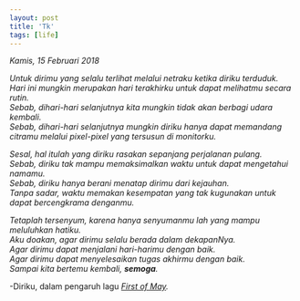 ```yaml
---
layout: post
title: 'Tk'
tags: [life]
---
```


*Kamis, 15 Februari 2018*

*Untuk dirimu yang selalu terlihat melalui netraku ketika diriku terduduk.  
Hari ini mungkin merupakan hari terakhirku untuk dapat melihatmu secara rutin.  
Sebab, dihari-hari selanjutnya kita mungkin tidak akan berbagi udara kembali.  
Sebab, dihari-hari selanjutnya mungkin diriku hanya dapat memandang citramu melalui pixel-pixel yang tersusun di monitorku.*

*Sesal, hal itulah yang diriku rasakan sepanjang perjalanan pulang.  
Sebab, diriku tak mampu memaksimalkan waktu untuk dapat mengetahui namamu.  
Sebab, diriku hanya berani menatap dirimu dari kejauhan.  
Tanpa sadar, waktu memakan kesempatan yang tak kugunakan untuk dapat bercengkrama denganmu.*

*Tetaplah tersenyum, karena hanya senyumanmu lah yang mampu meluluhkan hatiku.  
Aku doakan, agar dirimu selalu berada dalam dekapanNya.  
Agar dirimu dapat menjalani hari-harimu dengan baik.  
Agar dirimu dapat menyelesaikan tugas akhirmu dengan baik.  
Sampai kita bertemu kembali, **semoga**.*

-Diriku, dalam pengaruh lagu *[First of May](https://open.spotify.com/track/1zBdbAhsZ53xtR8OnGGhty?si=GvQrXRRuSw-eqY1rn9ryqg).*


